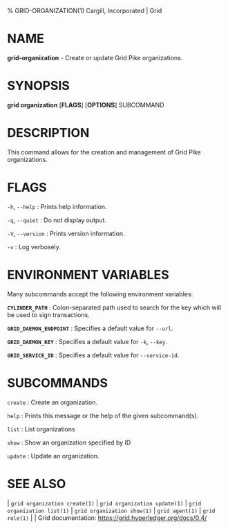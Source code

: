 % GRID-ORGANIZATION(1) Cargill, Incorporated | Grid
<!--
  Copyright 2021 Cargill Incorporated
  Licensed under Creative Commons Attribution 4.0 International License
  https://creativecommons.org/licenses/by/4.0/
-->

NAME
====

**grid-organization** - Create or update Grid Pike organizations.

SYNOPSIS
========

**grid organization** \[**FLAGS**\] \[**OPTIONS**\] SUBCOMMAND

DESCRIPTION
===========

This command allows for the creation and management of Grid Pike organizations.

FLAGS
=====

`-h`, `--help`
: Prints help information.

`-q`, `--quiet`
: Do not display output.

`-V`, `--version`
: Prints version information.

`-v`
: Log verbosely.

ENVIRONMENT VARIABLES
=====================

Many subcommands accept the following environment variables:

**`CYLINDER_PATH`**
: Colon-separated path used to search for the key which will be used
  to sign transactions.

**`GRID_DAEMON_ENDPOINT`**
: Specifies a default value for `--url`.

**`GRID_DAEMON_KEY`**
: Specifies a default value for  `-k`, `--key`.

**`GRID_SERVICE_ID`**
: Specifies a default value for `--service-id`.

SUBCOMMANDS
===========

`create`
: Create an organization.

`help`
: Prints this message or the help of the given subcommand(s).

`list`
: List organizations

`show`
: Show an organization specified by ID

`update`
: Update an organization.

SEE ALSO
========
| `grid organization create(1)`
| `grid organization update(1)`
| `grid organization list(1)`
| `grid organization show(1)`
| `grid agent(1)`
| `grid role(1)`
|
| Grid documentation: https://grid.hyperledger.org/docs/0.4/
